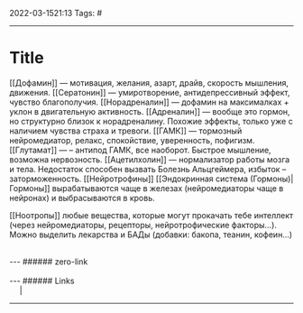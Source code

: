 2022-03-1521:13
Tags: #

---
# Title
[[Дофамин]] — мотивация, желания, азарт, драйв, скорость мышления, движения. 
[[Сератонин]] — умиротворение, антидепрессивный эффект, чувство благополучия.
[[Норадреналин]] — дофамин на максималках + уклон в двигательную активность.
[[Адреналин]] — вообще это гормон, но структурно близок к норадреналину. Похожие эффекты, только уже с наличием чувства страха и тревоги.
[[ГАМК]] — тормозный нейромедиатор, релакс, спокойствие, уверенность, пофигизм.
[[Глутамат]] — – антипод ГАМК, все наоборот. Быстрое мышление, возможна нервозность.
[[Ацетилхолин]] — нормализатор работы мозга и тела. Недостаток способен вызвать Болезнь Альцгеймера, избыток – заторможенность.
[[Нейротрофины]]
[[Эндокринная система (Гормоны)|Гормоны]] вырабатываются чаще в железах (нейромедиаторы чаще в нейронах) и выбрасываются в кровь.

[[Ноотропы]] любые вещества, которые могут прокачать тебе интеллект (через нейромедиаторы, рецепторы, нейротрофические факторы…). Можно выделить лекарства и БАДы (добавки: бакопа, теанин, кофеин…)

</br>
---
###### zero-link </br>

</br>
---
###### Links </br>
 &emsp; | &emsp; 


---